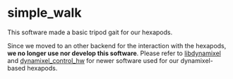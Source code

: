 # simple_walk

This software made a basic tripod gait for our hexapods.

Since we moved to an other backend for the interaction with the hexapods, **we no longer use nor develop this software**. Please refer to [libdynamixel] and [dynamixel_control_hw] for newer software used for our dynamixel-based hexapods.

[libdynamixel]: https://github.com/resibots/libdynamixel
[dynamixel_control_hw]: https://github.com/resibots/dynamixel_control_hw
